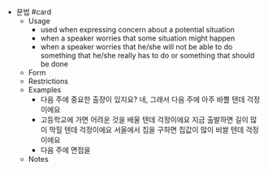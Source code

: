 - 문법 #card
	- Usage
		- used when expressing concern about a potential situation
		- when a speaker worries that some situation might happen
		- when a speaker worries  that he/she will not be able to do something that he/she really has to do or something that should be done
	- Form
	- Restrictions
	- Examples
		- 다음 주에 중요한 출장이 있지요?
		  네, 그래서 다음 주에 아주 바쁠 텐데 걱정이에요
		- 고등학교에 가면 어려운 것을 배울 텐데 걱정이에요
		  지금 출발하면 길이 많이 막힐 텐데 걱정이에요
		  서울에서 집을 구하면 집값이 많이 비쌀 텐데 걱정이에요
		- 다음 주에 면접을
	- Notes